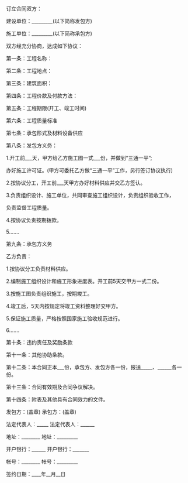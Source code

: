 
 


订立合同双方：


建设单位：_________(以下简称发包方)


施工单位：_________(以下简称承包方)


双方经充分协商，达成如下协议：


第一条：工程名称：


第二条：工程地点：


第三条：建筑面积：


第四条：工程价款及付款方法：


第五条：工程期限(开工、竣工时间)


第六条：工程质量标准


第七条：承包形式及材料设备供应


第八条：发包方义务：


1.开工前___天，甲方给乙方施工图一式___份，并做到“三通一平”;


办好施工许可证。(甲方可委托乙方做“三通一平”工作，另行签订协议执行)


2.按协议分工，开工前___天甲方办好材料供应并交乙方签认。


3.负责组织设计、施工单位，共同审查施工组织设计，负责组织验收工作，


负责监督工程质量。


4.按协议负责按期拨款。


5.……


第九条：承包方义务


乙方负责：


1.按协议分工负责材料供应。


2.编制施工组织设计和施工形象进度表。开工前5天交甲方一式二份。


3.按施工图负责组织施工，按期竣工。


4.竣工后，5天内按规定将竣工资料整理好交甲方。


5.保证施工质量，严格按照国家施工验收规范进行。


6.……


第十条：违约责任及奖励条款


第十一条：其他协助条款。


第十二条：本合同正本___份，承包方、发包方各一份，报送_____、______各一份。


第十三条：合同有效期及合同争议解决。


第十四条：附表及其他具有合同效力的文件。


发包方：(盖章) 承包方：(盖章)


法定代表人：_____       法定代表人：______


地址：________             地址：_________


开户银行：______         开户银行：_______


帐号：________             帐号：_________


签约日期：____年__月__日
 


 

 
 
 
 
 
  


  
 

  


  


  
 
 
 
 

